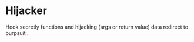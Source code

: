 # Hijacker
Hook secretly functions and hijacking  (args or return value) data redirect to burpsuit .
